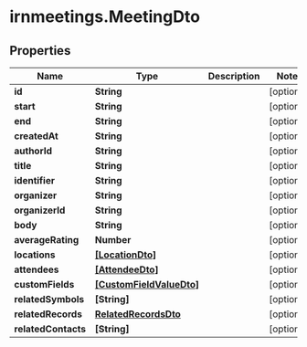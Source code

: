 # irnmeetings.MeetingDto

## Properties

Name | Type | Description | Notes
------------ | ------------- | ------------- | -------------
**id** | **String** |  | [optional] 
**start** | **String** |  | [optional] 
**end** | **String** |  | [optional] 
**createdAt** | **String** |  | [optional] 
**authorId** | **String** |  | [optional] 
**title** | **String** |  | [optional] 
**identifier** | **String** |  | [optional] 
**organizer** | **String** |  | [optional] 
**organizerId** | **String** |  | [optional] 
**body** | **String** |  | [optional] 
**averageRating** | **Number** |  | [optional] 
**locations** | [**[LocationDto]**](LocationDto.md) |  | [optional] 
**attendees** | [**[AttendeeDto]**](AttendeeDto.md) |  | [optional] 
**customFields** | [**[CustomFieldValueDto]**](CustomFieldValueDto.md) |  | [optional] 
**relatedSymbols** | **[String]** |  | [optional] 
**relatedRecords** | [**RelatedRecordsDto**](RelatedRecordsDto.md) |  | [optional] 
**relatedContacts** | **[String]** |  | [optional] 


